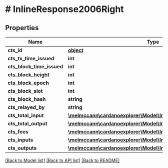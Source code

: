 # # InlineResponse2006Right

## Properties

Name | Type | Description | Notes
------------ | ------------- | ------------- | -------------
**cts_id** | [**object**](.md) |  | 
**cts_tx_time_issued** | **int** |  | [optional] 
**cts_block_time_issued** | **int** |  | [optional] 
**cts_block_height** | **int** |  | [optional] 
**cts_block_epoch** | **int** |  | [optional] 
**cts_block_slot** | **int** |  | [optional] 
**cts_block_hash** | **string** |  | [optional] 
**cts_relayed_by** | **string** |  | [optional] 
**cts_total_input** | [**\melmccann\cardanoexplorer\Model\InlineResponse200RightCoin**](InlineResponse200RightCoin.md) |  | 
**cts_total_output** | [**\melmccann\cardanoexplorer\Model\InlineResponse200RightCoin**](InlineResponse200RightCoin.md) |  | 
**cts_fees** | [**\melmccann\cardanoexplorer\Model\InlineResponse200RightCoin**](InlineResponse200RightCoin.md) |  | 
**cts_inputs** | [**\melmccann\cardanoexplorer\Model\InlineResponse2004CtbInputs[]**](InlineResponse2004CtbInputs.md) |  | 
**cts_outputs** | [**\melmccann\cardanoexplorer\Model\InlineResponse2004CtbInputs[]**](InlineResponse2004CtbInputs.md) |  | 

[[Back to Model list]](../../README.md#documentation-for-models) [[Back to API list]](../../README.md#documentation-for-api-endpoints) [[Back to README]](../../README.md)


